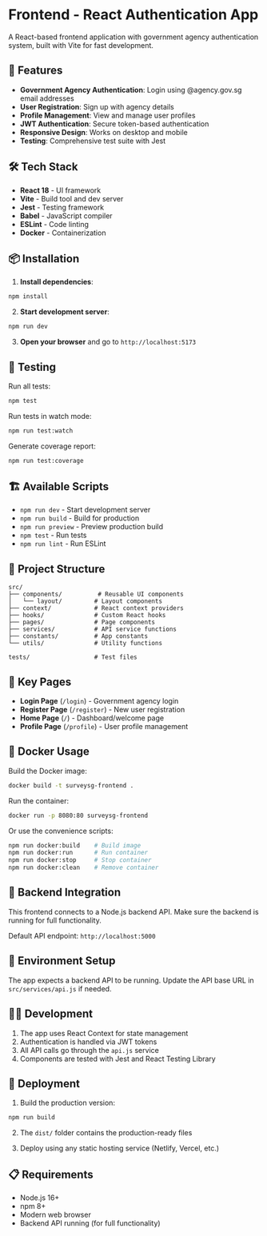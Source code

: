 # Frontend - React Authentication App

A React-based frontend application with government agency authentication system, built with Vite for fast development.

## 🚀 Features

- **Government Agency Authentication**: Login using @agency.gov.sg email addresses
- **User Registration**: Sign up with agency details
- **Profile Management**: View and manage user profiles
- **JWT Authentication**: Secure token-based authentication
- **Responsive Design**: Works on desktop and mobile
- **Testing**: Comprehensive test suite with Jest

## 🛠️ Tech Stack

- **React 18** - UI framework
- **Vite** - Build tool and dev server
- **Jest** - Testing framework
- **Babel** - JavaScript compiler
- **ESLint** - Code linting
- **Docker** - Containerization

## 📦 Installation

1. **Install dependencies**:

```bash
npm install
```

2. **Start development server**:

```bash
npm run dev
```

3. **Open your browser** and go to `http://localhost:5173`

## 🧪 Testing

Run all tests:

```bash
npm test
```

Run tests in watch mode:

```bash
npm run test:watch
```

Generate coverage report:

```bash
npm run test:coverage
```

## 🏗️ Available Scripts

- `npm run dev` - Start development server
- `npm run build` - Build for production
- `npm run preview` - Preview production build
- `npm test` - Run tests
- `npm run lint` - Run ESLint

## 📁 Project Structure

```
src/
├── components/          # Reusable UI components
│   └── layout/         # Layout components
├── context/            # React context providers
├── hooks/              # Custom React hooks
├── pages/              # Page components
├── services/           # API service functions
├── constants/          # App constants
└── utils/              # Utility functions

tests/                  # Test files
```

## 🔑 Key Pages

- **Login Page** (`/login`) - Government agency login
- **Register Page** (`/register`) - New user registration
- **Home Page** (`/`) - Dashboard/welcome page
- **Profile Page** (`/profile`) - User profile management

## 🐳 Docker Usage

Build the Docker image:

```bash
docker build -t surveysg-frontend .
```

Run the container:

```bash
docker run -p 8080:80 surveysg-frontend
```

Or use the convenience scripts:

```bash
npm run docker:build    # Build image
npm run docker:run      # Run container
npm run docker:stop     # Stop container
npm run docker:clean    # Remove container
```

## 🔗 Backend Integration

This frontend connects to a Node.js backend API. Make sure the backend is running for full functionality.

Default API endpoint: `http://localhost:5000`

## 📝 Environment Setup

The app expects a backend API to be running. Update the API base URL in `src/services/api.js` if needed.

## 🧑‍💻 Development

1. The app uses React Context for state management
2. Authentication is handled via JWT tokens
3. All API calls go through the `api.js` service
4. Components are tested with Jest and React Testing Library

## 🚀 Deployment

1. Build the production version:

```bash
npm run build
```

2. The `dist/` folder contains the production-ready files

3. Deploy using any static hosting service (Netlify, Vercel, etc.)

## 📋 Requirements

- Node.js 16+
- npm 8+
- Modern web browser
- Backend API running (for full functionality)
